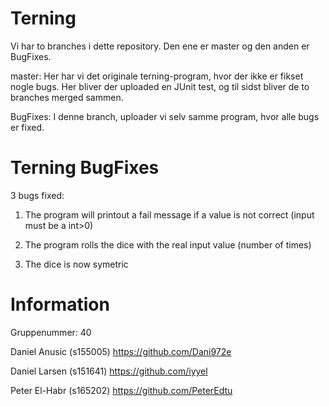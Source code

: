 # Terning

Vi har to branches i dette repository. Den ene er master og den anden er BugFixes. 

master: Her har vi det originale terning-program, hvor der ikke er fikset nogle bugs. Her bliver der uploaded en JUnit test, og til sidst bliver de to branches merged sammen.

BugFixes: I denne branch, uploader vi selv samme program, hvor alle bugs er fixed.


# Terning BugFixes

3 bugs fixed:

1) The program will printout a fail message if a value is not correct (input must be a int>0)

2) The program rolls the dice with the real input value (number of times)

3) The dice is now symetric


# Information

Gruppenummer: 40

Daniel Anusic (s155005) https://github.com/Dani972e

Daniel Larsen (s151641) https://github.com/iyyel

Peter El-Habr (s165202) https://github.com/PeterEdtu
